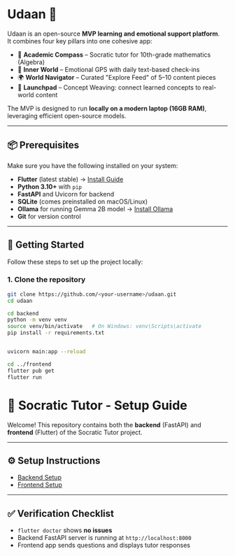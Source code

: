 # Udaan 🚀

Udaan is an open-source **MVP learning and emotional support platform**.  
It combines four key pillars into one cohesive app:  
- 📘 **Academic Compass** – Socratic tutor for 10th-grade mathematics (Algebra)  
- 💙 **Inner World** – Emotional GPS with daily text-based check-ins  
- 🌍 **World Navigator** – Curated "Explore Feed" of 5–10 content pieces  
- 🔗 **Launchpad** – Concept Weaving: connect learned concepts to real-world content  

The MVP is designed to run **locally on a modern laptop (16GB RAM)**, leveraging efficient open-source models.

---

## 📦 Prerequisites

Make sure you have the following installed on your system:

- **Flutter** (latest stable) → [Install Guide](https://docs.flutter.dev/get-started/install)  
- **Python 3.10+** with `pip`  
- **FastAPI** and Uvicorn for backend  
- **SQLite** (comes preinstalled on macOS/Linux)  
- **Ollama** for running Gemma 2B model → [Install Ollama](https://ollama.ai/)  
- **Git** for version control  

---

## 🚀 Getting Started

Follow these steps to set up the project locally:

### 1. Clone the repository
```bash
git clone https://github.com/<your-username>/udaan.git
cd udaan

cd backend
python -m venv venv
source venv/bin/activate   # On Windows: venv\Scripts\activate
pip install -r requirements.txt


uvicorn main:app --reload

cd ../frontend
flutter pub get
flutter run


```



# 📘 Socratic Tutor - Setup Guide

Welcome! This repository contains both the **backend** (FastAPI) and **frontend** (Flutter) of the Socratic Tutor project.

---

## ⚙️ Setup Instructions

- [Backend Setup](BACKEND_SETUP.md)  
- [Frontend Setup](FRONTEND_SETUP.md)  

---

## ✅ Verification Checklist

- `flutter doctor` shows **no issues**  
- Backend FastAPI server is running at `http://localhost:8000`  
- Frontend app sends questions and displays tutor responses  

